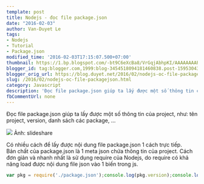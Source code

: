 ```yaml
---
template: post
title: Nodejs - đọc file package.json
date: "2016-02-03"
author: Van-Duyet Le
tags:
- Nodejs
- Tutorial
- Package.json
modified_time: '2016-02-03T17:15:07.500+07:00'
thumbnail: https://1.bp.blogspot.com/-bt9C6eXcBa8/VrGqjAbhpKI/AAAAAAAAPCs/1wKZ1nusi3A/s1600/npm-the-guide-13-638.jpg
blogger_id: tag:blogger.com,1999:blog-3454518094181460838.post-1595304357129345915
blogger_orig_url: https://blog.duyet.net/2016/02/nodejs-oc-file-packagejson.html
slug: /2016/02/nodejs-oc-file-packagejson.html
category: Javascript
description: 'Đọc file package.json giúp ta lấy được một số thông tin của project, như: tên project, version, danh sách các package, ...'
fbCommentUrl: none
---
```


Đọc file package.json giúp ta lấy được một số thông tin của project, như: tên project, version, danh sách các package, ...


![](https://1.bp.blogspot.com/-bt9C6eXcBa8/VrGqjAbhpKI/AAAAAAAAPCs/1wKZ1nusi3A/s400/npm-the-guide-13-638.jpg)
Ảnh: slideshare

Có nhiều cách để lấy được nội dung file package.json 1 cách trực tiếp.  
Bản chất của package.json là 1 meta json chứa thông tin của project. Cách đơn giản và nhanh nhất là sử dụng require của Nodejs, do require có khả năng load được nội dung file json vào 1 biến trong js.  

```js
var pkg = require('./package.json');console.log(pkg.version);console.log(pkg.name);
```